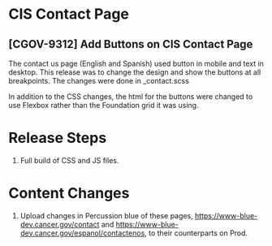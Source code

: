 # CIS Contact Page

## [CGOV-9312] Add Buttons on CIS Contact Page
The contact us page (English and Spanish) used button in mobile and text in desktop. This release was to change the design and show the buttons at all breakpoints. The changes were done in _contact.scss

In addition to the CSS changes, the html for the buttons were changed to use Flexbox rather than the Foundation grid it was using.

# Release Steps
1. Full build of CSS and JS files.

# Content Changes
1. Upload changes in Percussion blue of these pages, https://www-blue-dev.cancer.gov/contact and https://www-blue-dev.cancer.gov/espanol/contactenos, to their counterparts on Prod.